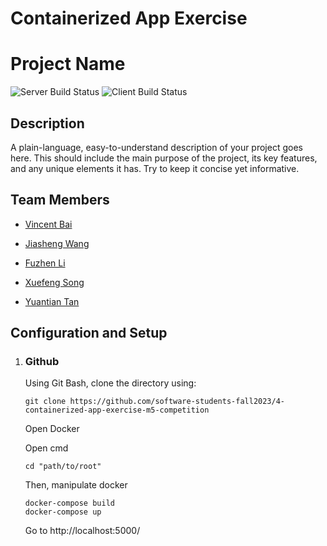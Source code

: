# Containerized App Exercise

# Project Name

![Server Build Status](https://img.shields.io/badge/build-passing-brightgreen)
![Client Build Status](https://img.shields.io/badge/tests-100%25-success)

## Description
A plain-language, easy-to-understand description of your project goes here. This should include the main purpose of the project, its key features, and any unique elements it has. Try to keep it concise yet informative.

## Team Members
- [Vincent Bai](https://github.com/VincentBai-dotcom )

- [Jiasheng Wang](https://github.com/isomorphismss)
- [Fuzhen Li](https://github.com/fzfzlfz)
- [Xuefeng Song](https://github.com/wowwowooo)
- [Yuantian Tan](https://github.com/AsukaTan)

## Configuration and Setup
1. ### Github

   Using Git Bash, clone the directory using:

   ```
   git clone https://github.com/software-students-fall2023/4-containerized-app-exercise-m5-competition
   ```

   Open Docker

   Open cmd

   ```
   cd "path/to/root"
   ```

   Then, manipulate docker 

   ```
   docker-compose build
   docker-compose up
   ```

   Go to http://localhost:5000/
